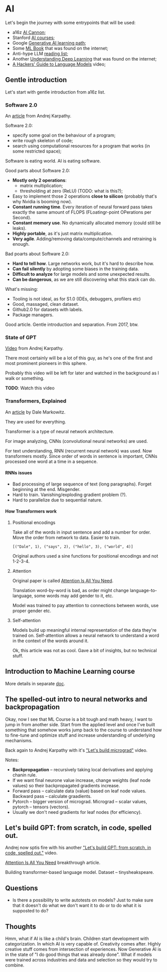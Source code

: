 # AI

Let's begin the journey with some entrypoints that will be used:

- a16z [AI Cannon][aicanon];
- Stanford [AI courses][stanfordai];
- Google [Generative AI learning path][googlegenaipath];
- Some [ML Book][mlbook] that was found on the internet;
- Anti-hype LLM [reading list][llmreadinglist];
- Another [Understanding Deep Learning][dlbook] that was found on the internet;
- [A Hackers' Guide to Language Models][hackersguidelm] video;

## Gentle introduction

Let's start with gentle introduction from a16z list.

### Software 2.0

An [article][soft20] from Andrej Karpathy.

Software 2.0:

- specify some goal on the behaviour of a program;
- write rough skeleton of code;
- search using computational resources for a program that works (in some restricted space);

Software is eating world. AI is eating software.

Good parts about Software 2.0:

- **Mostly only 2 operations**:
  - matrix multiplication;
  - thresholding at zero (ReLU) (TODO: what is this?);
- Easy to implement those 2 operations **close to silicon**
  (probably that's why Nvidia is booming now).
- **Constant running time**.
  Every iteration of neural forward pass takes exactly the same amount of FLOPS
  (FLoatingr-point OPerations per Second).
- **Constant memory use**. No dynamically allocated memory (could still be leaks).
- **Highly portable**, as it's just matrix multiplication.
- **Very agile**. Adding/removing data/compute/channels and retraining is enough.

Bad poarts about Software 2.0:

- **Hard to tell how**. Large networks work, but it's hard to describe how.
- **Can fail silently** by adopting some biases in the training data.
- **Difficult to analyze** for large models and some unexpected results.
- **Can be dangerous**, as we are still discovering what this stack can do.

What's missing:

- Tooling is not ideal, as for S1.0 (IDEs, debuggers, profilers etc)
- Good, massaged, clean dataset.
- Github2.0 for datasets with labels.
- Package managers.

Good article. Gentle introduction and separation. From 2017, btw.

### State of GPT

[Video][stateofgpt] from Andrej Karpathy.

There most certainly will be a lot of this guy, as he's one of the first
and most prominent pioneers in this sphere.

Probably this video will be left for later and watched in the background as I walk or something.

**TODO**: Watch this video

### Transformers, Explained

An [article][transexplained] by Dale Markowitz.

They are used for everything.

Transformer is a type of neural network architecture.

For image analyzing, CNNs (convolutional neural networks) are used.

For text understanding, RNN (recurrent neural network) was used. Now transformers mostly.
Since order of words in sentence is important, CNNs processed one word at a time in a sequence.

#### RNNs issues

- Bad processing of large sequence of text (long paragraphs). Forget beginning at the end.
  Misgender.
- Hard to train. Vanishing/exploding gradient problem (?).
- Hard to parallelize due to sequential nature.

#### How Transformers work

1. Positional encodings

   Take all of the words in input sentence and add a number for order.
   Move the order from network to data. Easier to train.

   ```
   [("Dale", 1), ("says", 2), ("hello", 3), ("world", 4)]
   ```

   Original authors used a sine functions for positional encodings and not 1-2-3-4.

2. Attention

   Original paper is called [Attention Is All You Need][att].

   Translation word-by-word is bad, as order might change language-to-language,
   some words may add gender to it, etc.

   Model was trained to pay attention to connections between words, use proper gender etc.

3. Self-attention

   Models build up meaningful internal representation of the data they're trained on.
   Self-attention allows a neural network to understand a word in the context of the words around it.

   Ok, this article was not as cool. Gave a bit of insights, but no technical stuff.

## Introduction to Machine Learning course

More details in separate [doc][mlint].

## The spelled-out intro to neural networks and backpropagation

Okay, now I see that ML Course is a bit tough and math heavy, I want to jump in from another side.
Start from the applied level and once I've built something that somehow works jump back to the course
to understand how to fine-tune and optimize stuff and increase understanding of underlying mechanisms.

Back again to Andrej Karpathy with it's ["Let's build micrograd"][microgradvideo] video.

Notes:

- **Backpropagation** – recursively taking local derivatives and applying chanin rule.
- If we want final neurone value increase, change weights (leaf node values) so their backpropagated gradients increase.
- Forward pass – calculate data (value) based on leaf node values. Backward pass – calculate graadients.
- Pytorch – bigger version of micrograd. Micrograd – scalar values, pytorch – tensors (vectors).
- Usually we don't need gradients for leaf nodes (for efficiency).

## Let's build GPT: from scratch, in code, spelled out.

Andrej now sptis fire with his another ["Let's build GPT: from scratch, in code, spelled out."][gptvideo] video.

[Attention Is All You Need][att] breakthrough article.

Building transformer-based language model. Dataset – tinysheakspeare.

## Questions

- Is there a possibility to write autotests on models?
  Just to make sure that it doesn't do what we don't want it to do
  or to do what it is supposted to do?

## Thoughts

Hmm, what if AI is like a child's brain.
Children start development with categorization. In which AI is very capable of.
Creativity comes after. Highly creative stuff comes from intersection of experiences.
Now Generative AI is in the state of "I do good things that was already done".
What if models were trained across industries and data and selection so they would try to combine.

[aicanon]: https://a16z.com/2023/05/25/ai-canon/
[stanfordai]: https://ai.stanford.edu/courses/
[googlegenaipath]: https://www.cloudskillsboost.google/paths/118
[soft20]: https://karpathy.medium.com/software-2-0-a64152b37c35
[mlbook]: https://smlbook.org/book/sml-book-draft-latest.pdf
[stateofgpt]: https://build.microsoft.com/en-US/sessions/db3f4859-cd30-4445-a0cd-553c3304f8e2
[transexplained]: https://daleonai.com/transformers-explained
[att]: https://arxiv.org/pdf/1706.03762.pdf
[mlint]: ./machine-learning-andrew-ng.md
[microgradvideo]: https://youtu.be/VMj-3S1tku0
[llmreadinglist]: https://gist.github.com/veekaybee/be375ab33085102f9027853128dc5f0e
[gptvideo]: https://youtu.be/kCc8FmEb1nY
[dlbook]: https://udlbook.github.io/udlbook/
[hackersguidelm]: https://youtu.be/jkrNMKz9pWU
